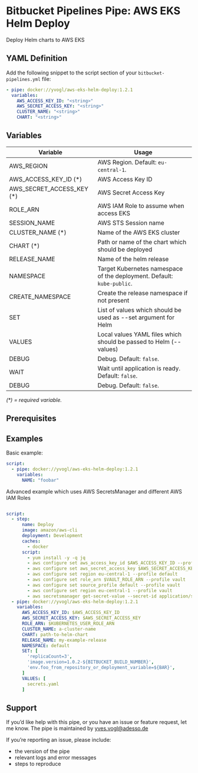 # Bitbucket Pipelines Pipe: AWS EKS Helm Deploy

Deploy Helm charts to AWS EKS

## YAML Definition

Add the following snippet to the script section of your `bitbucket-pipelines.yml` file:

```yaml
- pipe: docker://yvogl/aws-eks-helm-deploy:1.2.1
  variables:
    AWS_ACCESS_KEY_ID: "<string>"
    AWS_SECRET_ACCESS_KEY: "<string>"
    CLUSTER_NAME: "<string>"
    CHART: "<string>"
```

## Variables

| Variable                  | Usage                                                                  |
| ------------------------- | ---------------------------------------------------------------------- |
| AWS_REGION                | AWS Region. Default: `eu-central-1`. |
| AWS_ACCESS_KEY_ID (*)     | AWS Access Key ID |
| AWS_SECRET_ACCESS_KEY (*) | AWS Secret Access Key |
| ROLE_ARN                  | AWS IAM Role to assume when access EKS |
| SESSION_NAME              | AWS STS Session name |
| CLUSTER_NAME (*)          | Name of the AWS EKS cluster |
| CHART (*)                 | Path or name of the chart which should be deployed |
| RELEASE_NAME              | Name of the helm release |
| NAMESPACE                 | Target Kubernetes namespace of the deployment. Default: `kube-public`. |
| CREATE_NAMESPACE          | Create the release namespace if not present |
| SET                       | List of values which should be used as --set argument for Helm |
| VALUES                    | Local values YAML files which should be passed to Helm (--values) |
| DEBUG                     | Debug. Default: `false`. |
| WAIT                      | Wait until application is ready. Default: `false`. |
| DEBUG                     | Debug. Default: `false`. |

_(*) = required variable._

## Prerequisites

## Examples

Basic example:

```yaml
script:
  - pipe: docker://yvogl/aws-eks-helm-deploy:1.2.1
    variables:
      NAME: "foobar"
```

Advanced example which uses AWS SecretsManager and different AWS IAM Roles

```yaml

script:
  - step:
      name: Deploy
      image: amazon/aws-cli
      deployment: Development
      caches:
        - docker
      script:
        - yum install -y -q jq
        - aws configure set aws_access_key_id $AWS_ACCESS_KEY_ID --profile default
        - aws configure set aws_secret_access_key $AWS_SECRET_ACCESS_KEY --profile default
        - aws configure set region eu-central-1 --profile default
        - aws configure set role_arn $VAULT_ROLE_ARN --profile vault
        - aws configure set source_profile default --profile vault
        - aws configure set region eu-central-1 --profile vault
        - aws secretsmanager get-secret-value --secret-id application/secret --profile vault | jq -r ".SecretString" > secrets.yaml
  - pipe: docker://yvogl/aws-eks-helm-deploy:1.2.1
    variables:
      AWS_ACCESS_KEY_ID: $AWS_ACCESS_KEY_ID
      AWS_SECRET_ACCESS_KEY: $AWS_SECRET_ACCESS_KEY
      ROLE_ARN: $KUBERNETES_USER_ROLE_ARN
      CLUSTER_NAME: a-cluster-name
      CHART: path-to-helm-chart
      RELEASE_NAME: my-example-release
      NAMESPACE: default
      SET: [
        'replicaCount=3',
        'image.version=1.0.2-${BITBUCKET_BUILD_NUMBER}',
        'env.foo_from_repository_or_deployment_variable=${BAR}',
      ]
      VALUES: [
        secrets.yaml
      ]

```

## Support
If you’d like help with this pipe, or you have an issue or feature request, let me know.
The pipe is maintained by yves.vogl@adesso.de

If you’re reporting an issue, please include:

- the version of the pipe
- relevant logs and error messages
- steps to reproduce
